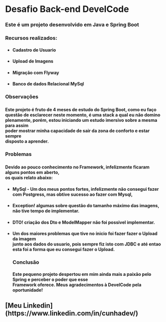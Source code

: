<h1>Desafio Back-end DevelCode</h1>

<h3>Este é um projeto desenvolvido em Java e Spring Boot</h3>

<h3>Recursos realizados:</h3>
<ul>
  <li>
    <h4>Cadastro de Usuario</h4>
  </li>
  <li>
    <h4>Upload de Imagens</h4>
  </li>
  <li>
    <h4>Migração com Flyway</h4>
  </li>
   <li>
    <h4>Banco de dados Relacional MySql</h4>
  </li>
</ul>

<h3>Observações<h3>
  <h4>Este projeto é fruto de 4 meses de estudo do Spring Boot, como eu faço<br>
   questão de esclarecer neste momento, é uma stack a qual eu não domino<br>
   plenamente, porém, estou iniciando um estudo imersivo sobre a mesma para assim <br>
   poder mostrar minha capacidade de sair da zona de conforto e estar sempre<br>
   disposto a aprender.</h4>

<h3>Problemas<h3>
  <h4>Devido ao pouco conhecimento no Framework, infelizmente ficaram alguns pontos em aberto,<br>
  os quais relato abaixo:</h4>
  <ul>
   <li>
    <h4>MySql - Um dos meus pontos fortes, infelizmente não consegui fazer com Postgress, mas obtive sucesso ao fazer com Mysql,
    </h4>
  </li>
    <li>
    <h4> Exception! algumas sobre questão do tamanho máximo das imagens, não tive tempo de implementar.
    </h4>
  </li>
      </li>
    <li>
    <h4> DTO! criação dos Dto e ModelMapper não foi possivel implementar.
    </h4>
  </li>
    <li>
    <h4>Um dos maiores problemas que tive no ínicio foi fazer fazer o Upload da imagem<br>
    junto aos dados do usuario, pois sempre fiz isto com JDBC e até entao<br>
    esta foi a forma que eu consegui fazer o Upload.
    </h4>
  </li>
  <h3>Conclusão</h3>
  <h4>Este pequeno projeto despertou em mim ainda mais a paixão pelo Spring e perceber o poder que esse <br>
  Framework oferece. Meus agradecimentos à DevelCode pela oportunidade!</h4>
</ul>

<h2> [Meu Linkedin](https://www.linkedin.com/in/cunhadev/) </h2>
